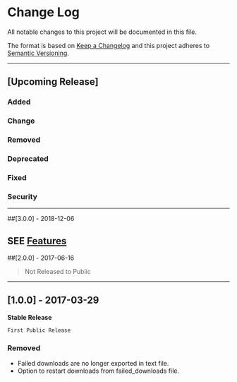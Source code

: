 # Change Log
All notable changes to this project will be documented in this file.

The format is based on [Keep a Changelog](http://keepachangelog.com/)
and this project adheres to [Semantic Versioning](http://semver.org/).

---------
## [Upcoming Release]
### Added
### Change
### Removed
### Deprecated
### Fixed
### Security
---------
##[3.0.0] - 2018-12-06

SEE [Features]()
----------
##[2.0.0] - 2017-06-16

>Not Released to Public
---------
## [1.0.0] - 2017-03-29
**Stable Release**      

    First Public Release     

### Removed
- Failed downloads are no longer exported in text file.
- Option to restart downloads from failed_downloads file.

